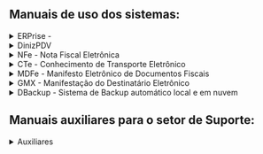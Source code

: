 ## Manuais de uso dos sistemas:
<details>
<summary>ERPrise - </summary>

- [Manual de abertura e fechamento de turnos-caixa](https://github.com/user-attachments/files/15539498/ERPrise.-.Manual.de.abertura.e.fechamento.de.turnos-caixa.pdf)
- [Manual para lançamentos de entradas e saídas no turno-caixa](https://github.com/user-attachments/files/15539506/ERPrise.-.Manual.para.lancamentos.de.entradas.e.saidas.no.turno-caixa.pdf)

</details>

<details>
<summary>DinizPDV</summary>
    
**CFe SAT** - Cupom Fiscal Eletrônico / **NFCe** - Nota Fiscal de Consumidor Eletrônico
- [Manual de configuração para emissão da NFCe](https://github.com/user-attachments/files/15539510/PDV.-.Manual.de.configuracao.para.emissao.da.NFCe.pdf)

</details>

<details>
<summary>NFe - Nota Fiscal Eletrônica</summary>

- [Manuais em desenvolvimento]

</details>

<details>
<summary>CTe - Conhecimento de Transporte Eletrônico</summary>

- [Manuais em desenvolvimento]

</details>

<details>
<summary>MDFe - Manifesto Eletrônico de Documentos Fiscais</summary>

- [Manuais em desenvolvimento]

</details>

<details>
<summary>GMX - Manifestação do Destinatário Eletrônico</summary>

- [Manuais em desenvolvimento]

</details>

<details>
<summary>DBackup - Sistema de Backup automático local e em nuvem</summary>

- [Manual de instalação e configuração do sistema dBackup]

</details>

## Manuais auxiliares para o setor de Suporte:
<details>
<summary>Auxiliares</summary>
    
- [Manual de instalação e configuração do sistema RustDesk](https://github.com/user-attachments/files/15538549/Manual.de.instalacao.e.configuracao.do.sistema.RustDesk.pdf)

</details>

